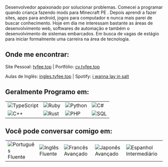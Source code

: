 

Desenvolvedor apaixonado por solucionar problemas. Comecei a programar quando criança fazendo mods para Minecraft PE . Depois aprendi a fazer sites, apps para android, jogos para computador e nunca mais parei de buscar conhecimento. Hoje em dia me interessam bastante as áreas de desenvolvimento web, softwares de automação e também o desenvolvimento de sistemas embarcados. Em busca de vagas de estágio para iniciar formalmente uma carreira na área de tecnologia.

## Onde me encontrar: 

Site Pessoal: [tyfee.top](https://tyfee.top) | 
Portfólio: [cv.tyfee.top](https://cv.tyfee.top) 

Aulas de Inglês: [ingles.tyfee.top](https://ingles.tyfee.top) |
Spotify:  [i wanna lay in salt](https://open.spotify.com/intl-pt/artist/2DKagWur66iujxlO8ocN3l)

## Geralmente Programo em:

  <div>
    <table>
      <tr>
        <td><img src="https://img.shields.io/badge/-TypeScript-black?style=flat-square&logo=typescript" alt="TypeScript"></td>
        <td><img src="https://img.shields.io/badge/-Ruby-black?style=flat-square&logo=ruby" alt="Ruby"></td>
        <td><img src="https://img.shields.io/badge/-Python-black?style=flat-square&logo=python" alt="Python"></td>
        <td><img src="https://img.shields.io/badge/-C%23-black?style=flat-square&logo=csharp" alt="C#"></td>
      </tr>
      <tr>
        <td><img src="https://img.shields.io/badge/-C%2B%2B-black?style=flat-square&logo=cplusplus" alt="C++"></td>
        <td><img src="https://img.shields.io/badge/-Rust-black?style=flat-square&logo=rust" alt="Rust"></td>
        <td><img src="https://img.shields.io/badge/-PHP-black?style=flat-square&logo=php" alt="PHP"></td>
        <td><img src="https://img.shields.io/badge/-SQL-black?style=flat-square&logo=postgresql" alt="SQL"></td>
      </tr>
    </table>
  </div>

  <div>

  </div>




## Você pode conversar comigo em:  

<table>
  <tr>
    <td><img src="https://img.shields.io/badge/-Português-brightgreen?style=flat-square&logo=flags&logoColor=white" alt="Português"> Fluente</td>
    <td><img src="https://img.shields.io/badge/-English-blue?style=flat-square&logo=flags&logoColor=white" alt="Inglês"> Fluente</td>
    <td><img src="https://img.shields.io/badge/-Français-blue?style=flat-square&logo=flags&logoColor=white" alt="Francês"> Avançado</td>
    <td><img src="https://img.shields.io/badge/-日本語-lightgray?style=flat-square&logo=flags&logoColor=white" alt="Japonês"> Avançado</td>
    <td><img src="https://img.shields.io/badge/-Español-red?style=flat-square&logo=flags&logoColor=white" alt="Espanhol"> Intermediário</td>


</tr>
</table>
